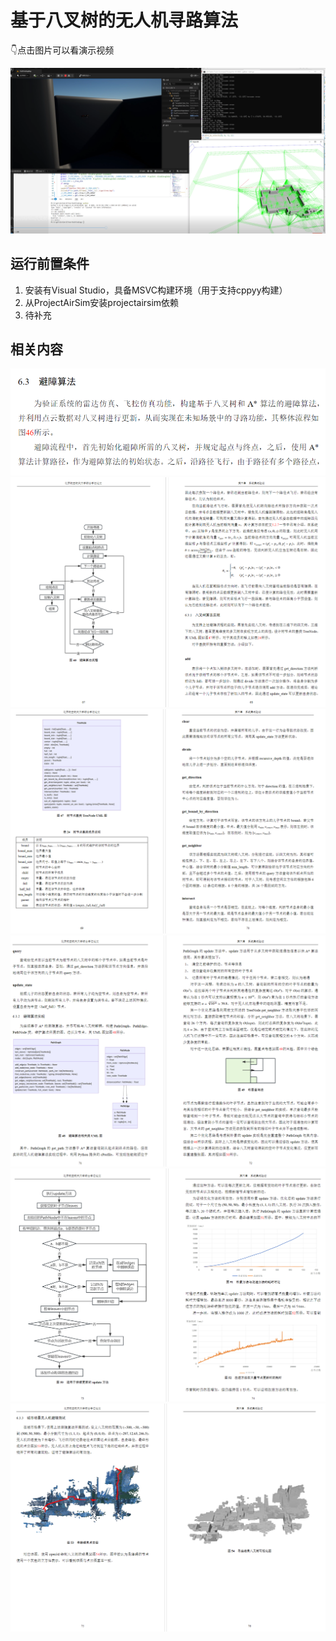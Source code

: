 # 基于八叉树的无人机寻路算法
👇点击图片可以看演示视频

[![演示视频](figures/cover.png)](https://www.bilibili.com/video/BV1RMhdzVEpr)
## 运行前置条件
1. 安装有Visual Studio，具备MSVC构建环境（用于支持cppyy构建）
2. 从ProjectAirSim安装projectairsim依赖
3. 待补充
## 相关内容
![](figures/1.png)
![](figures/2.png)
![](figures/3.png)
![](figures/4.png)
![](figures/5.png)
![](figures/6.png)